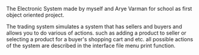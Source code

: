 The Electronic System made by myself and Arye Varman for school as first object oriented project.


The trading system simulates a system that has sellers and buyers and allows you to do various of actions.
such as adding a product to seller or selecting a product for a buyer's shopping cart and etc.
all possible actions of the system are described in the interface file menu print function.

